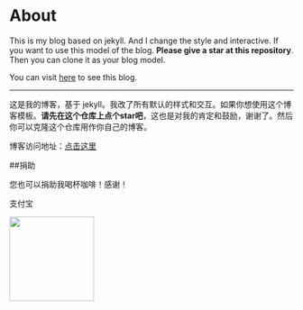 # About

This is my blog based on jekyll. And I change the style and interactive. If you want to use this model of the blog. **Please give a star at this repository**. Then you can clone it as your blog model.

You can visit [here](http://gaohaoyang.github.io) to see this blog.

---

这是我的博客，基于 jekyll。我改了所有默认的样式和交互。如果你想使用这个博客模板。**请先在这个仓库上点个star吧**，这也是对我的肯定和鼓励，谢谢了。然后你可以克隆这个仓库用作你自己的博客。

博客访问地址：[点击这里](http://zhuzhengping.github.io/)

##捐助 

您也可以捐助我喝杯咖啡！感谢！

支付宝

<img src="http://ww1.sinaimg.cn/mw690/006dag38jw1f64q28a7wkj3074074wf7.jpg" style="width:150px" />


